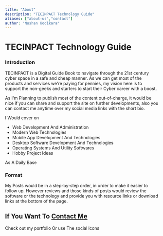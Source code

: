 ```yaml
---
title: "About"
description: "TECINPACT Technology Guide"
aliases: ["about-us","contact"]
author: "Nushan Kodikara"
---
```


# TECINPACT Technology Guide
### Introduction

TECINPACT is a Digital Guide Book to navigate through the 21st century cyber space in a safe and cheap manner. As we can get most of the products and services we're paying for pennies, my vision here is to support the non-geeks and starters to start their Cyber career with a boost.

As I'm Planning to publish most of the content out-of-charge, it would be nice if you can share and support the site on further developments, also you can contact me anytime over my social media links with the short bio.

I Would cover on

* Web Development And Administration
* Modern Web Technologies
* Mobile App Development And Technologies
* Desktop Software Development And Technologies
* Operating Systems And Utility Softwares
* Hobby Project Ideas

As A Daily Base

### Format

My Posts would be in a step-by-step order, in order to make it easier to follow up. However reviews and those kinds of posts would review the software or the technology and provide you with resource links or download links at the bottom of the page.

## If You Want To [Contact Me](/portfolio/)

Check out my portfolio Or use The social Icons